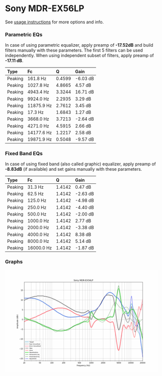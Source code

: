 # Sony MDR-EX56LP
See [usage instructions](https://github.com/jaakkopasanen/AutoEq#usage) for more options and info.

### Parametric EQs
In case of using parametric equalizer, apply preamp of **-17.52dB** and build filters manually
with these parameters. The first 5 filters can be used independently.
When using independent subset of filters, apply preamp of **-17.11 dB**.

| Type    | Fc         |      Q | Gain     |
|:--------|:-----------|:-------|:---------|
| Peaking | 161.8 Hz   | 0.4599 | -6.03 dB |
| Peaking | 1027.8 Hz  | 4.8665 | 4.57 dB  |
| Peaking | 4943.4 Hz  | 3.3244 | 16.71 dB |
| Peaking | 9924.0 Hz  | 2.2935 | 3.29 dB  |
| Peaking | 11875.9 Hz | 2.7612 | 3.45 dB  |
| Peaking | 17.3 Hz    | 1.6843 | 1.27 dB  |
| Peaking | 3668.0 Hz  | 3.7213 | -2.64 dB |
| Peaking | 4271.0 Hz  | 4.5915 | 2.66 dB  |
| Peaking | 14177.6 Hz | 1.2217 | 2.58 dB  |
| Peaking | 19871.9 Hz | 0.5048 | -9.57 dB |

### Fixed Band EQs
In case of using fixed band (also called graphic) equalizer, apply preamp of **-8.83dB**
(if available) and set gains manually with these parameters.

| Type    | Fc         |      Q | Gain     |
|:--------|:-----------|:-------|:---------|
| Peaking | 31.3 Hz    | 1.4142 | 0.47 dB  |
| Peaking | 62.5 Hz    | 1.4142 | -2.63 dB |
| Peaking | 125.0 Hz   | 1.4142 | -4.98 dB |
| Peaking | 250.0 Hz   | 1.4142 | -4.40 dB |
| Peaking | 500.0 Hz   | 1.4142 | -2.00 dB |
| Peaking | 1000.0 Hz  | 1.4142 | 2.77 dB  |
| Peaking | 2000.0 Hz  | 1.4142 | -3.38 dB |
| Peaking | 4000.0 Hz  | 1.4142 | 8.38 dB  |
| Peaking | 8000.0 Hz  | 1.4142 | 5.14 dB  |
| Peaking | 16000.0 Hz | 1.4142 | -1.87 dB |

### Graphs
![](./Sony%20MDR-EX56LP.png)